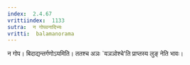 ```yaml
---
index:  2.4.67
vrittiindex:  1133
sutra:  न गोपवनादिभ्यः
vritti:  balamanorama 
---
```


न गोप। बिदाद्यन्तर्गणोऽयमिति। ततश्च अञः `यञञोश्चे'ति प्राप्तस्य लुङ् नेति भावः।

